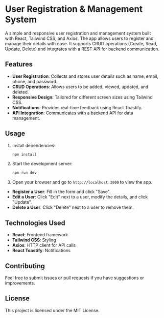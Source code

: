 # User Registration & Management System

A simple and responsive user registration and management system built with React, Tailwind CSS, and Axios. The app allows users to register and manage their details with ease. It supports CRUD operations (Create, Read, Update, Delete) and integrates with a REST API for backend communication.

## Features

- **User Registration**: Collects and stores user details such as name, email, phone, and password.
- **CRUD Operations**: Allows users to be added, viewed, updated, and deleted.
- **Responsive Design**: Tailored for different screen sizes using Tailwind CSS.
- **Notifications**: Provides real-time feedback using React Toastify.
- **API Integration**: Communicates with a backend API for data management.

## Usage

1. Install dependencies:

    ```bash
    npm install
    ```

2. Start the development server:

    ```bash
    npm run dev
    ```

3. Open your browser and go to `http://localhost:3000` to view the app.

- **Register a User**: Fill in the form and click "Save".
- **Edit a User**: Click "Edit" next to a user, modify the details, and click "Update".
- **Delete a User**: Click "Delete" next to a user to remove them.

## Technologies Used

- **React**: Frontend framework
- **Tailwind CSS**: Styling
- **Axios**: HTTP client for API calls
- **React Toastify**: Notifications

## Contributing

Feel free to submit issues or pull requests if you have suggestions or improvements.

## License

This project is licensed under the MIT License.
